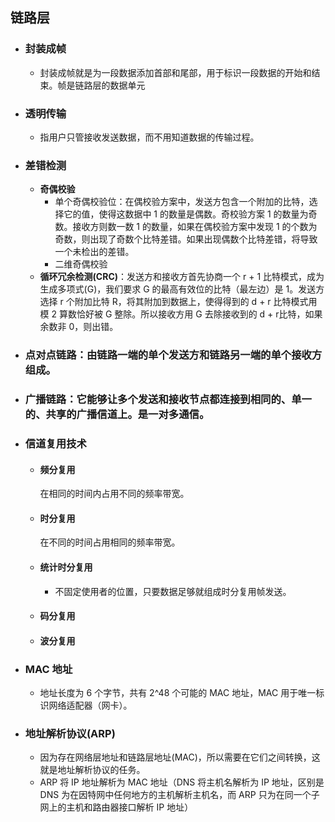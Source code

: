 ## 链路层
- ### 封装成帧
  - 封装成帧就是为一段数据添加首部和尾部，用于标识一段数据的开始和结束。帧是链路层的数据单元
- ### 透明传输
  - 指用户只管接收发送数据，而不用知道数据的传输过程。
- ### 差错检测
  - **奇偶校验**
    - 单个奇偶校验位：在偶校验方案中，发送方包含一个附加的比特，选择它的值，使得这数据中 1 的数量是偶数。奇校验方案 1 的数量为奇数。接收方则数一数 1 的数量，如果在偶校验方案中发现 1 的个数为奇数，则出现了奇数个比特差错。如果出现偶数个比特差错，将导致一个未检出的差错。
    - 二维奇偶校验
  - **循环冗余检测(CRC)**：发送方和接收方首先协商一个 r + 1 比特模式，成为生成多项式(G)，我们要求 G 的最高有效位的比特（最左边）是 1。发送方选择 r 个附加比特 R，将其附加到数据上，使得得到的 d + r 比特模式用模 2 算数恰好被 G 整除。所以接收方用 G 去除接收到的 d + r比特，如果余数非 0，则出错。
- ### 点对点链路：由链路一端的单个发送方和链路另一端的单个接收方组成。
- ### 广播链路：它能够让多个发送和接收节点都连接到相同的、单一的、共享的广播信道上。是一对多通信。
- ### 信道复用技术
  - #### 频分复用
    在相同的时间内占用不同的频率带宽。
  - #### 时分复用
    在不同的时间占用相同的频率带宽。
  - #### 统计时分复用
    - 不固定使用者的位置，只要数据足够就组成时分复用帧发送。
  - #### 码分复用
  - #### 波分复用
- ### MAC 地址
  - 地址长度为 6 个字节，共有 2^48 个可能的 MAC 地址，MAC 用于唯一标识网络适配器（网卡）。
- ### 地址解析协议(ARP)
  - 因为存在网络层地址和链路层地址(MAC)，所以需要在它们之间转换，这就是地址解析协议的任务。
  - ARP 将 IP 地址解析为 MAC 地址（DNS 将主机名解析为 IP 地址，区别是 DNS 为在因特网中任何地方的主机解析主机名，而 ARP 只为在同一个子网上的主机和路由器接口解析 IP 地址）